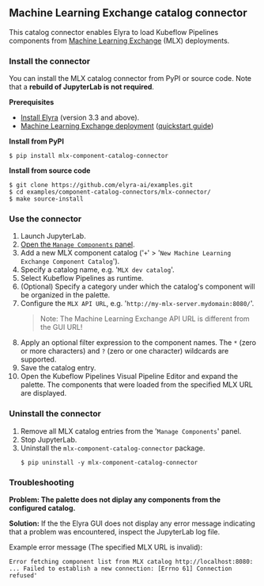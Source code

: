 ## Machine Learning Exchange catalog connector

This catalog connector enables Elyra to load Kubeflow Pipelines components from [Machine Learning Exchange](https://github.com/machine-learning-exchange) (MLX) deployments.

### Install the connector

You can install the MLX catalog connector from PyPI or source code. Note that a **rebuild of JupyterLab is not required**.

**Prerequisites**

- [Install Elyra](https://elyra.readthedocs.io/en/stable/getting_started/installation.html) (version 3.3 and above).
- [Machine Learning Exchange deployment](https://github.com/machine-learning-exchange/mlx) ([quickstart guide](https://github.com/machine-learning-exchange/mlx/tree/main/quickstart))

**Install from PyPI**

  ```
  $ pip install mlx-component-catalog-connector
  ```

**Install from source code**

   ```
   $ git clone https://github.com/elyra-ai/examples.git
   $ cd examples/component-catalog-connectors/mlx-connector/
   $ make source-install
   ```

### Use the connector

1. Launch JupyterLab.
1. [Open the `Manage Components` panel](
https://elyra.readthedocs.io/en/stable/user_guide/pipeline-components.html#managing-custom-components-using-the-jupyterlab-ui).
1. Add a new MLX component catalog ('`+`' > '`New Machine Learning Exchange Component Catalog`').
1. Specify a catalog name, e.g. '`MLX dev catalog`'.
1. Select Kubeflow Pipelines as runtime.
1. (Optional) Specify a category under which the catalog's component will be organized in the palette.
1. Configure the `MLX API URL`, e.g. '`http://my-mlx-server.mydomain:8080/`'. 
   > Note: The Machine Learning Exchange API URL is different from the GUI URL!
1. Apply an optional filter expression to the component names. The `*` (zero or more characters) and `?` (zero or one character) wildcards are supported.
1. Save the catalog entry.
1. Open the Kubeflow Pipelines Visual Pipeline Editor and expand the palette. The components that were loaded from the specified MLX URL are displayed.

### Uninstall the connector

1. Remove all MLX catalog entries from the '`Manage Components`' panel.
1. Stop JupyterLab.
1. Uninstall the `mlx-component-catalog-connector` package.
   ```
   $ pip uninstall -y mlx-component-catalog-connector
   ```

### Troubleshooting

**Problem: The palette does not diplay any components from the configured catalog.**

**Solution:** If the the Elyra GUI does not display any error message indicating that a problem was encountered, inspect the JupyterLab log file.

Example error message (The specified MLX URL is invalid):

```
Error fetching component list from MLX catalog http://localhost:8080: ... Failed to establish a new connection: [Errno 61] Connection refused'
```

